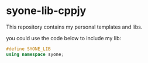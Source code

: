 # syone-lib-cppjy

This repository contains my personal templates and libs.

you could use the code below to include my lib:
```cpp
#define SYONE_LIB
using namespace syone;
```
